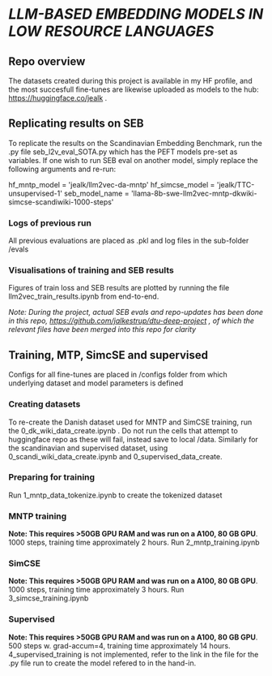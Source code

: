 # *LLM-BASED EMBEDDING MODELS IN LOW RESOURCE LANGUAGES*

## Repo overview
The datasets created during this project is available in my HF profile, and the most succesfull fine-tunes are likewise uploaded as models to the hub: https://huggingface.co/jealk .

## Replicating results on SEB
To replicate the results on the Scandinavian Embedding Benchmark, run the .py file seb_l2v_eval_SOTA.py which has the PEFT models pre-set as variables. If one wish to run SEB eval on another model, simply replace the following arguments and re-run:

hf_mntp_model = 'jealk/llm2vec-da-mntp'
hf_simcse_model = 'jealk/TTC-unsupervised-1'
seb_model_name = 'llama-8b-swe-llm2vec-mntp-dkwiki-simcse-scandiwiki-1000-steps'

### Logs of previous run
All previous evaluations are placed as .pkl and log files in the sub-folder /evals

### Visualisations of training and SEB results
Figures of train loss and SEB results are plotted by running the file llm2vec_train_results.ipynb from end-to-end. 

*Note: During the project, actual SEB evals and repo-updates has been done in this repo, https://github.com/jalkestrup/dtu-deep-project , of which the relevant files have been merged into this repo for clarity*

## Training, MTP, SimcSE and supervised
Configs for all fine-tunes are placed in /configs folder from which underlying dataset and model parameters is defined

### Creating datasets
To re-create the Danish dataset used for MNTP and SimCSE training, run the 0_dk_wiki_data_create.ipynb . Do not run the cells that attempt to huggingface repo as these will fail, instead save to local /data. Similarly for the scandinavian and supervised dataset, using 0_scandi_wiki_data_create.ipynb and 0_supervised_data_create.

### Preparing for training
Run 1_mntp_data_tokenize.ipynb to create the tokenized dataset

### MNTP training
**Note: This requires >50GB GPU RAM and was run on a A100, 80 GB GPU**. 1000 steps, training time approximately 2 hours.
Run 2_mntp_training.ipynb

### SimCSE
**Note: This requires >50GB GPU RAM and was run on a A100, 80 GB GPU**. 1000 steps, training time approximately 3 hours.
Run 3_simcse_training.ipynb

### Supervised
**Note: This requires >50GB GPU RAM and was run on a A100, 80 GB GPU**.  500 steps w. grad-accum=4, training time approximately 14 hours.
4_supervised_training is not implemented, refer to the link in the file for the .py file run to create the model refered to in the hand-in.




